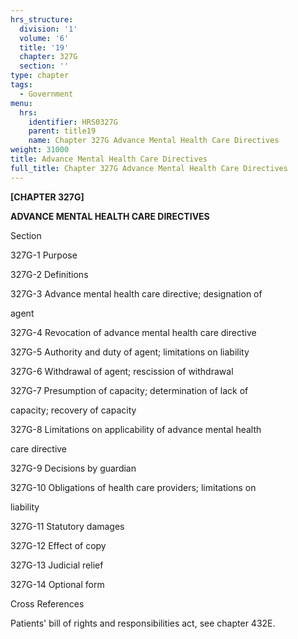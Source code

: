 ```yaml
---
hrs_structure:
  division: '1'
  volume: '6'
  title: '19'
  chapter: 327G
  section: ''
type: chapter
tags:
  - Government
menu:
  hrs:
    identifier: HRS0327G
    parent: title19
    name: Chapter 327G Advance Mental Health Care Directives
weight: 31000
title: Advance Mental Health Care Directives
full_title: Chapter 327G Advance Mental Health Care Directives
---
```

**[CHAPTER 327G]**

**ADVANCE MENTAL HEALTH CARE DIRECTIVES**

Section

327G-1 Purpose

327G-2 Definitions

327G-3 Advance mental health care directive; designation of

agent

327G-4 Revocation of advance mental health care directive

327G-5 Authority and duty of agent; limitations on liability

327G-6 Withdrawal of agent; rescission of withdrawal

327G-7 Presumption of capacity; determination of lack of

capacity; recovery of capacity

327G-8 Limitations on applicability of advance mental health

care directive

327G-9 Decisions by guardian

327G-10 Obligations of health care providers; limitations on

liability

327G-11 Statutory damages

327G-12 Effect of copy

327G-13 Judicial relief

327G-14 Optional form

Cross References

Patients' bill of rights and responsibilities act, see chapter 432E.